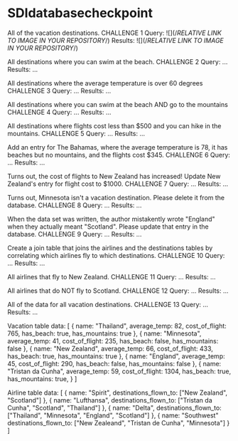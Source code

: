 # SDIdatabasecheckpoint

All of the vacation destinations.
CHALLENGE 1
Query: ![](/*RELATIVE LINK TO IMAGE IN YOUR REPOSITORY*/)
Results: ![](/*RELATIVE LINK TO IMAGE IN YOUR REPOSITORY*/)

All destinations where you can swim at the beach.
CHALLENGE 2
Query: ...
Results: ...

All destinations where the average temperature is over 60 degrees
CHALLENGE 3
Query: ...
Results: ...

All destinations where you can swim at the beach AND go to the mountains
CHALLENGE 4
Query: ...
Results: ...

All destinations where flights cost less than $500 and you can hike in the mountains.
CHALLENGE 5
Query: ...
Results: ...

Add an entry for The Bahamas, where the average temperature is 78, it has beaches but no mountains, and the flights cost $345.
CHALLENGE 6
Query: ...
Results: ...

Turns out, the cost of flights to New Zealand has increased! Update New Zealand's entry for flight cost to $1000.
CHALLENGE 7
Query: ...
Results: ...

Turns out, Minnesota isn't a vacation destination. Please delete it from the database.
CHALLENGE 8
Query: ...
Results: ...

When the data set was written, the author mistakently wrote "England" when they actually meant "Scotland". Please update that entry in the database.
CHALLENGE 9
Query: ...
Results: ...

Create a join table that joins the airlines and the destinations tables by correlating which airlines fly to which destinations.
CHALLENGE 10
Query: ...
Results: ...

All airlines that fly to New Zealand.
CHALLENGE 11
Query: ...
Results: ...

All airlines that do NOT fly to Scotland.
CHALLENGE 12
Query: ...
Results: ...

All of the data for all vacation destinations.
CHALLENGE 13
Query: ...
Results: ...

Vacation table data:
[
    {
        name: "Thailand",
        average_temp: 82,
        cost_of_flight: 765,
        has_beach: true,
        has_mountains: true
    },
    {
        name: "Minnesota",
        average_temp: 41,
        cost_of_flight: 235,
        has_beach: false,
        has_mountains: false
    },
    {
        name: "New Zealand",
        average_temp: 66,
        cost_of_flight: 433,
        has_beach: true,
        has_mountains: true
    },
    {
        name: "England",
        average_temp: 45,
        cost_of_flight: 290,
        has_beach: false,
        has_mountains: false
    },
    {
        name: "Tristan da Cunha",
        average_temp: 59,
        cost_of_flight: 1304,
        has_beach: true,
        has_mountains: true,
    }
]

Airline table data:
[
  {
    name: "Spirit",
    destinations_flown_to: ["New Zealand", "Scotland"]
  },
  {
    name: "Lufthansa",
    destinations_flown_to: ["Tristan da Cunha", "Scotland", "Thailand"]
  },
  {
    name: "Delta",
    destinations_flown_to: ["Thailand", "Minnesota", "England", "Scotland"]
  },
  {
    name: "Southwest"
    destinations_flown_to: ["New Zealeand", "Tristan de Cunha", "Minnesota"]
  }
]
